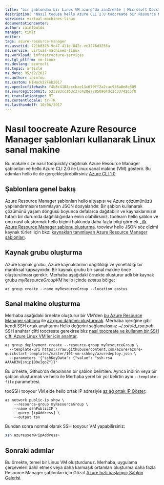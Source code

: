 ```yaml
---
title: "bir şablondan bir Linux VM azure'da aaaCreate | Microsoft Docs"
description: "Nasıl toouse hello Azure CLI 2.0 toocreate bir Resource Manager şablondan bir Linux VM"
services: virtual-machines-linux
documentationcenter: 
author: iainfoulds
manager: timlt
editor: 
tags: azure-resource-manager
ms.assetid: 721b8378-9e47-411e-842c-ec3276d3256a
ms.service: virtual-machines-linux
ms.workload: infrastructure-services
ms.tgt_pltfrm: vm-linux
ms.devlang: azurecli
ms.topic: article
ms.date: 05/12/2017
ms.author: iainfou
ms.custom: H1Hack27Feb2017
ms.openlocfilehash: f4b8c4103cccbae13c679ff2a2cac928a0e8e809
ms.sourcegitcommit: 523283cc1b3c37c428e77850964dc1c33742c5f0
ms.translationtype: MT
ms.contentlocale: tr-TR
ms.lasthandoff: 10/06/2017
---
```

# <a name="how-toocreate-a-linux-virtual-machine-with-azure-resource-manager-templates"></a>Nasıl toocreate Azure Resource Manager şablonları kullanarak Linux sanal makine
Bu makale size nasıl tooquickly dağıtmak Azure Resource Manager şablonları ve hello Azure CLI 2.0 ile Linux sanal makine (VM) gösterir. Bu adımları hello ile de gerçekleştirebilirsiniz [Azure CLI 1.0](create-ssh-secured-vm-from-template-nodejs.md).


## <a name="templates-overview"></a>Şablonlara genel bakış
Azure Resource Manager şablonları hello altyapısı ve Azure çözümünüzü yapılandırmasını tanımlayan JSON dosyalarıdır. Bir şablon kullanarak çözümünü yaşam döngüsü boyunca defalarca dağıtabilir ve kaynaklarınızın tutarlı bir durumda dağıtıldığından emin olabilirsiniz. toolearn hello şablon ve onu nasıl oluşturmak hello biçimi hakkında daha fazla bilgi görmek [, ilk Azure Resource Manager şablonu oluşturma](../../azure-resource-manager/resource-manager-create-first-template.md). tooview hello JSON söz dizimi kaynak türleri için bkz: [kaynakları tanımlayan Azure Resource Manager şablonları](/azure/templates/).


## <a name="create-resource-group"></a>Kaynak grubu oluşturma
Azure kaynak grubu, Azure kaynaklarının dağıtıldığı ve yönetildiği bir mantıksal kapsayıcıdır. Bir kaynak grubu bir sanal makine önce oluşturulması gerekir. Merhaba aşağıdaki örnekte oluşturur adlı bir kaynak grubu *myResourceGroupVM* hello içinde *eastus* bölge:

```azurecli
az group create --name myResourceGroup --location eastus
```

## <a name="create-virtual-machine"></a>Sanal makine oluşturma
Merhaba aşağıdaki örnekte oluşturur bir VM'den [bu Azure Resource Manager şablonu](https://raw.githubusercontent.com/Azure/azure-quickstart-templates/master/101-vm-sshkey/azuredeploy.json) ile [az grup dağıtımı oluşturmak](/cli/azure/group/deployment#create). Merhaba içeriğine gibi kendi SSH ortak anahtarını Hello değerini sağlamalısınız *~/.ssh/id_rsa.pub*. SSH anahtar çifti toocreate gerekirse bkz [nasıl toocreate ve kullanım bir SSH çifti Azure Linux VM'ler için anahtar](mac-create-ssh-keys.md).

```azurecli
az group deployment create --resource-group myResourceGroup \
  --template-uri https://raw.githubusercontent.com/azure/azure-quickstart-templates/master/101-vm-sshkey/azuredeploy.json \
  --parameters '{"sshKeyData": {"value": "ssh-rsa AAAAB3N{snip}B9eIgoZ"}}'
```

Bu örnekte, Github'da depolanan bir şablon belirtilen. Ayrıca indirin veya bir şablon oluşturmak ve hello ile Merhaba yerel bir yol belirtin aynı `--template-file` parametresi.

tooSSH tooyour VM elde hello ortak IP adresiyle [az ağ ortak IP Göster](/cli/azure/network/public-ip#show):

```azurecli
az network public-ip show \
    --resource-group myResourceGroup \
    --name sshPublicIP \
    --query [ipAddress] \
    --output tsv
```

Bundan sonra normal olarak SSH tooyour VM yapabilirsiniz:

```bash
ssh azureuser@<ipAddress>
```

## <a name="next-steps"></a>Sonraki adımlar
Bu örnekte, temel bir Linux VM oluşturdunuz. Merhaba, uygulama çerçeveleri dahil etmek veya daha karmaşık ortamları oluşturma daha fazla Resource Manager şablonları için Gözat [Azure hızlı başlangıç Şablon Galerisi](https://azure.microsoft.com/documentation/templates/).
